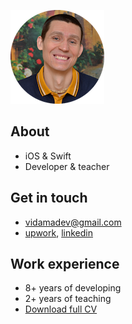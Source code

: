 ![profile](/profile.png)

## About

- iOS & Swift
- Developer & teacher

## Get in touch

- vidamadev@gmail.com
- [upwork](https://www.upwork.com/freelancers/~0173f3482917f3065f/), [linkedin](https://www.linkedin.com/in/vadim-r-192357a3/)

## Work experience

- 8+ years of developing
- 2+ years of teaching
- [Download full CV](https://drive.google.com/file/d/1nFIoNZBPTmUE7JDLHMHzGPksbUJFvsxK/view)
